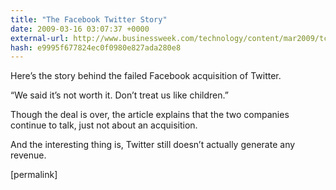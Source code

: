 ```yaml
---
title: "The Facebook Twitter Story"
date: 2009-03-16 03:07:37 +0000
external-url: http://www.businessweek.com/technology/content/mar2009/tc2009031_743025_page_2.htm
hash: e9995f677824ec0f0980e827ada280e8
---
```


Here’s the story behind the failed Facebook acquisition of Twitter.




“We said it’s not worth it. Don’t treat us like children.”




Though the deal is over, the article explains that the two companies continue to talk, just not about an acquisition.



And the interesting thing is, Twitter still doesn’t actually generate any revenue.



[permalink]

